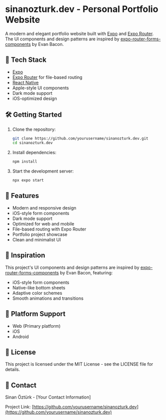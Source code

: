 # sinanozturk.dev - Personal Portfolio Website

A modern and elegant portfolio website built with [Expo](https://expo.dev) and [Expo Router](https://docs.expo.dev/router/introduction/). The UI components and design patterns are inspired by [expo-router-forms-components](https://github.com/EvanBacon/expo-router-forms-components) by Evan Bacon.

## 🚀 Tech Stack

- [Expo](https://expo.dev)
- [Expo Router](https://docs.expo.dev/router/introduction/) for file-based routing
- [React Native](https://reactnative.dev)
- Apple-style UI components
- Dark mode support
- iOS-optimized design

## 🛠️ Getting Started

1. Clone the repository:
   ```bash
   git clone https://github.com/yourusername/sinanozturk.dev.git
   cd sinanozturk.dev
   ```

2. Install dependencies:
   ```bash
   npm install
   ```

3. Start the development server:
   ```bash
   npx expo start
   ```

## 🎨 Features

- Modern and responsive design
- iOS-style form components
- Dark mode support
- Optimized for web and mobile
- File-based routing with Expo Router
- Portfolio project showcase
- Clean and minimalist UI

## 🌟 Inspiration

This project's UI components and design patterns are inspired by [expo-router-forms-components](https://github.com/EvanBacon/expo-router-forms-components) by Evan Bacon, featuring:

- iOS-style form components
- Native-like bottom sheets
- Adaptive color schemes
- Smooth animations and transitions

## 📱 Platform Support

- Web (Primary platform)
- iOS
- Android

## 📄 License

This project is licensed under the MIT License - see the LICENSE file for details.

## 🤝 Contact

Sinan Öztürk - [Your Contact Information]

Project Link: [https://github.com/yourusername/sinanozturk.dev](https://github.com/yourusername/sinanozturk.dev)
